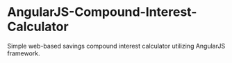 # AngularJS-Compound-Interest-Calculator
Simple web-based savings compound interest calculator utilizing AngularJS framework.
